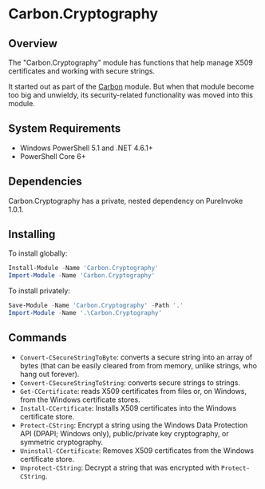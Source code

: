 # Carbon.Cryptography

## Overview

The "Carbon.Cryptography" module has functions that help manage X509 certificates and working with secure strings.

It started out as part of the [Carbon](http://get-carbon.org) module. But when that module become too big and unwieldy,
its security-related functionality was moved into this module.

## System Requirements

* Windows PowerShell 5.1 and .NET 4.6.1+
* PowerShell Core 6+

## Dependencies

Carbon.Cryptography has a private, nested dependency on PureInvoke 1.0.1.

## Installing

To install globally:

```powershell
Install-Module -Name 'Carbon.Cryptography'
Import-Module -Name 'Carbon.Cryptography'
```

To install privately:

```powershell
Save-Module -Name 'Carbon.Cryptography' -Path '.'
Import-Module -Name '.\Carbon.Cryptography'
```

## Commands

* `Convert-CSecureStringToByte`: converts a secure string into an array of bytes (that can be easily cleared from from
memory, unlike strings, who hang out forever).
* `Convert-CSecureStringToString`: converts secure strings to strings.
* `Get-CCertificate`: reads X509 certificates from files or, on Windows, from the Windows certificate stores.
* `Install-CCertificate`: Installs X509 certificates into the Windows certificate store.
* `Protect-CString`: Encrypt a string using the Windows Data Protection API (DPAPI; Windows only), public/private key
cryptography, or symmetric cryptography.
* `Uninstall-CCertificate`: Removes X509 certificates from the Windows certificate store.
* `Unprotect-CString`: Decrypt a string that was encrypted with `Protect-CString`.

